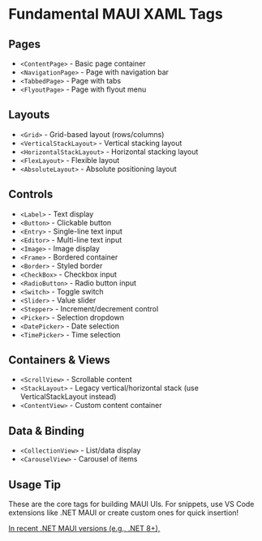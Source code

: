 # Fundamental MAUI XAML Tags

## **Pages**

* `<ContentPage>` - Basic page container
* `<NavigationPage>` - Page with navigation bar
* `<TabbedPage>` - Page with tabs
* `<FlyoutPage>` - Page with flyout menu

## **Layouts**

* `<Grid>` - Grid-based layout (rows/columns)
* `<VerticalStackLayout>` - Vertical stacking layout
* `<HorizontalStackLayout>` - Horizontal stacking layout
* `<FlexLayout>` - Flexible layout
* `<AbsoluteLayout>` - Absolute positioning layout

## **Controls**

* `<Label>` - Text display
* `<Button>` - Clickable button
* `<Entry>` - Single-line text input
* `<Editor>` - Multi-line text input
* `<Image>` - Image display
* `<Frame>` - Bordered container
* `<Border>` - Styled border
* `<CheckBox>` - Checkbox input
* `<RadioButton>` - Radio button input
* `<Switch>` - Toggle switch
* `<Slider>` - Value slider
* `<Stepper>` - Increment/decrement control
* `<Picker>` - Selection dropdown
* `<DatePicker>` - Date selection
* `<TimePicker>` - Time selection

## **Containers & Views**

* `<ScrollView>` - Scrollable content
* `<StackLayout>` - Legacy vertical/horizontal stack (use VerticalStackLayout instead)
* `<ContentView>` - Custom content container

## **Data & Binding**

* `<CollectionView>` - List/data display
* `<CarouselView>` - Carousel of items

## **Usage Tip**

These are the core tags for building MAUI UIs. For snippets, use VS Code extensions like .NET MAUI or create custom ones for quick insertion!

[In recent .NET MAUI versions (e.g., .NET 8+),](In%20recent%20.NET%20MAUI%20versions%20%28e.g.,%20.NET%208+%29,.md)
